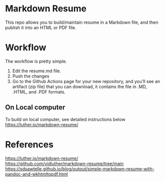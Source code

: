 # Markdown Resume

This repo allows you to build/maintain resume in a Markdown file, and then publish it into an HTML or PDF file.

# Workflow

The workflow is pretty simple.

1. Edit the resume.md file.
1. Push the changes
1. Go to the Github Actions page for your new repository, and you’ll see an artifact (zip file) that you can download, it contains the file in .MD, .HTML, and .PDF formats.

## On Local computer

To build on local computer, see detailed instructions below
https://luther.io/markdown-resume/


# References

https://luther.io/markdown-resume/
https://github.com/vidluther/markdown-resume/tree/main
https://sdsawtelle.github.io/blog/output/simple-markdown-resume-with-pandoc-and-wkhtmltopdf.html